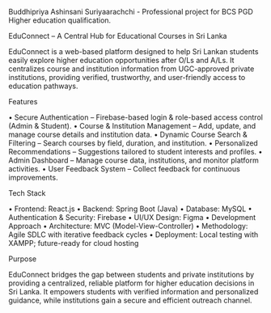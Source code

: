 Buddhipriya Ashinsani Suriyaarachchi - Professional project for BCS PGD Higher education qualification.

>>>>>>>>>>>>>>>>>>>>>>>>>>>>>>>>>>>>>>>>>>>>>>>>>>>>>>>>>>>>>>>>>>>>>>>>>>>>>>>>>>>>>>>>>>>>>>>>>>>>>>>>>>>>>>>>>>>>>>>>>>>>>>>>>>>>>>>>>>>>>

EduConnect – A Central Hub for Educational Courses in Sri Lanka

EduConnect is a web-based platform designed to help Sri Lankan students easily explore higher education opportunities after O/Ls and A/Ls. It centralizes course and institution information from UGC-approved private institutions, providing verified, trustworthy, and user-friendly access to education pathways.

Features

•	Secure Authentication – Firebase-based login & role-based access control (Admin & Student).
•	Course & Institution Management – Add, update, and manage course details and institution data.
•	Dynamic Course Search & Filtering – Search courses by field, duration, and institution.
•	Personalized Recommendations – Suggestions tailored to student interests and profiles.
•	Admin Dashboard – Manage course data, institutions, and monitor platform activities.
•	User Feedback System – Collect feedback for continuous improvements.


Tech Stack

•	Frontend: React.js
•	Backend: Spring Boot (Java)
•	Database: MySQL
•	Authentication & Security: Firebase
•	UI/UX Design: Figma
•	Development Approach
•	Architecture: MVC (Model-View-Controller)
•	Methodology: Agile SDLC with iterative feedback cycles
•	Deployment: Local testing with XAMPP; future-ready for cloud hosting


Purpose

EduConnect bridges the gap between students and private institutions by providing a centralized, reliable platform for higher education decisions in Sri Lanka. It empowers students with verified information and personalized guidance, while institutions gain a secure and efficient outreach channel.

